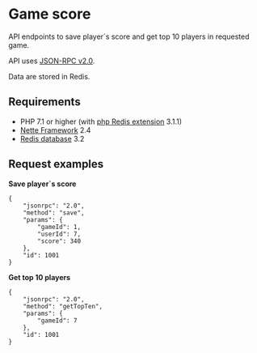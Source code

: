 Game score
=================

API endpoints to save player`s score and get top 10 players in requested game.

API uses [JSON-RPC v2.0](http://www.jsonrpc.org/specification).

Data are stored in Redis.    


Requirements
------------

* PHP 7.1 or higher (with [php Redis extension](https://github.com/nicolasff/phpredis/) 3.1.1)
* [Nette Framework](https://github.com/nette/nette) 2.4
* [Redis database](http://redis.io)  3.2


Request examples 
------------

**Save player`s score**

    {
        "jsonrpc": "2.0",
        "method": "save",
        "params": {
            "gameId": 1,
            "userId": 7,
            "score": 340
        },
        "id": 1001
    }

**Get top 10 players**

    {
        "jsonrpc": "2.0",
        "method": "getTopTen",
        "params": {
            "gameId": 7
        },
        "id": 1001
    }

